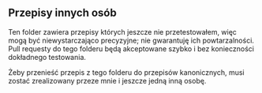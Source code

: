 Przepisy innych osób
--------------------

Ten folder zawiera przepisy których jeszcze nie przetestowałem, więc mogą być
niewystarczająco precyzyjne; nie gwarantuję ich powtarzalności. Pull requesty
do tego folderu będą akceptowane szybko i bez konieczności dokładnego
testowania.

Żeby przenieść przepis z tego folderu do przepisów kanonicznych, musi zostać
zrealizowany przeze mnie i jeszcze jedną inną osobę.
